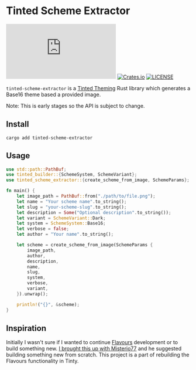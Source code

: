 # Tinted Scheme Extractor

[![Matrix Chat](https://img.shields.io/matrix/tinted-theming:matrix.org)](https://matrix.to/#/#tinted-theming:matrix.org)
[![Crates.io](https://img.shields.io/crates/v/tinted-scheme-extractor.svg)](https://crates.io/crates/tinted-scheme-extractor)
[![LICENSE](https://img.shields.io/crates/l/tinted-scheme-extractor)](./LICENSE)

`tinted-scheme-extractor` is a [Tinted Theming] Rust library which
generates a Base16 theme based a provided image.

Note: This is early stages so the API is subject to change.

## Install

`cargo add tinted-scheme-extractor`

## Usage

```rust
use std::path::PathBuf;
use tinted_builder::{SchemeSystem, SchemeVariant};
use tinted_scheme_extractor::{create_scheme_from_image, SchemeParams};

fn main() {
    let image_path = PathBuf::from("./path/to/file.png");
    let name = "Your scheme name".to_string();
    let slug = "your-scheme-slug".to_string();
    let description = Some("Optional description".to_string());
    let variant = SchemeVariant::Dark;
    let system = SchemeSystem::Base16;
    let verbose = false;
    let author = "Your name".to_string();

    let scheme = create_scheme_from_image(SchemeParams {
        image_path,
        author,
        description,
        name,
        slug,
        system,
        verbose,
        variant,
    }).unwrap();

    println!("{}", &scheme);
}
```

## Inspiration

Initially I wasn't sure if I wanted to continue [Flavours] development
or to build something new. [I brought this up with Misterio77] and he
suggested building something new from scratch. This project is a part of
rebuilding the Flavours functionality in Tinty.


[Tinted Theming]: https://github.com/tinted-theming
[Flavours]: https://github.com/Misterio77/flavours
[I brought this up with Misterio77]: https://github.com/Misterio77/flavours/issues/85
